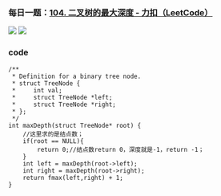 ### 每日一题：[104. 二叉树的最大深度 - 力扣（LeetCode）](https://leetcode.cn/problems/maximum-depth-of-binary-tree/description/)

![](https://younglion.oss-cn-beijing.aliyuncs.com/%E5%B1%8F%E5%B9%95%E6%88%AA%E5%9B%BE%202024-04-18%20220857.png)
![](https://younglion.oss-cn-beijing.aliyuncs.com/%E5%B1%8F%E5%B9%95%E6%88%AA%E5%9B%BE%202024-04-18%20220849.png)

### code

```
/**
 * Definition for a binary tree node.
 * struct TreeNode {
 *     int val;
 *     struct TreeNode *left;
 *     struct TreeNode *right;
 * };
 */
int maxDepth(struct TreeNode* root) {
    //这里求的是结点数；
    if(root == NULL){
        return 0;//结点数return 0，深度就是-1，return -1；
    }
    int left = maxDepth(root->left);
    int right = maxDepth(root->right);
    return fmax(left,right) + 1;
}
```

